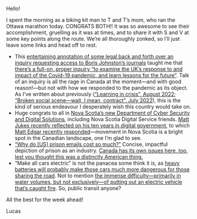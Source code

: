 Hello!

I spent the morning as a biking kit man to T and T’s mom, who ran the Ottawa marathon today. CONGRATS BOTH!! It was so awesome to see their accomplishment, gruelling as it was at times, and to share it with S and V at some key points along the route. We’re all thoroughly zonked, so I’ll just leave some links and head off to rest.

- This [entertaining annotation of some legal back and forth over an inquiry requesting access to Boris Johnston’s journals](https://davidallengreen.com/2023/05/not-a-promising-start-a-close-read-of-the-covid-inquiry-ruling-against-the-cabinet-office-and-why-it-may-be-very-significant/) taught me that [there’s a full-on, proper inquiry “to examine the UK’s response to and impact of the Covid-19 pandemic, and learn lessons for the future”](https://covid19.public-inquiry.uk/). Talk of an inquiry is all the rage in Canada at the moment—and with good reason!—but not with how we responded to the pandemic as its object. As I’ve written about previously ([“Learning in crisis”, August 2022](https://lucascherkewski.com/hit-and-miss/260-learning-crisis/); [“Broken social scene—wait, I mean, contract”, July 2022](https://lucascherkewski.com/hit-and-miss/252-broken-social-contract/)), this is the kind of serious endeavour I desperately wish this country would take on.
- Huge congrats to all in [Nova Scotia’s new Department of Cyber Security and Digital Solutions](https://novascotia.ca/news/release/?id=20230524001), including Nova Scotia Digital Service friends. [Matt Jukes recently reflected on his ten years in digital government](https://digitalbydefault.com/2023/05/06/ten-years-later-whats-changed/), to which [Matt Edgar recently responded](https://blog.mattedgar.com/2023/05/21/marks-out-of-ten-how-are-we-doing-after-a-decade-of-public-digital-transformation/)—movement in Nova Scotia is a bright spot in the Canadian landscape, one I’m glad to see.
- [“Why do \[US\] prison emails cost so much?”](https://werd.io/2023/why-do-prison-emails-cost-so-much) Concise, impactful depiction of prison as an industry. [Canada has its own issues here, too, lest you thought this was a distinctly American thing.](https://www.tvo.org/article/bell-and-ontario-lets-talk-about-how-much-you-profited-from-prison-calls)
- “Make all cars electric” is not the panacea some think it is, as [heavy batteries will probably make those cars much more dangerous for those sharing the road](https://www.theverge.com/2023/5/22/23733215/ford-ev-battery-size-weight-safety-jim-farley). Not to mention [the immense difficulty—primarily in water volumes, but not exclusively—of putting out an electric vehicle that’s caught fire](https://prospect.org/environment/2023-01-26-firefighter-hell-electric-car-battery-fire/). So, public transit anyone?

All the best for the week ahead!

Lucas